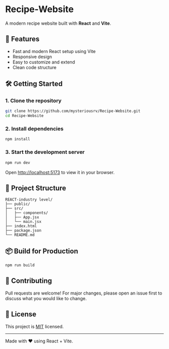 # Recipe-Website

A modern recipe website built with **React** and **Vite**.

## 🚀 Features

- Fast and modern React setup using Vite
- Responsive design
- Easy to customize and extend
- Clean code structure

## 🛠️ Getting Started

### 1. Clone the repository

```bash
git clone https://github.com/mysteriousrv/Recipe-Website.git
cd Recipe-Website
```

### 2. Install dependencies

```bash
npm install
```

### 3. Start the development server

```bash
npm run dev
```

Open [http://localhost:5173](http://localhost:5173) to view it in your browser.

## 📁 Project Structure

```
REACT-industry level/
├── public/
├── src/
│   ├── components/
│   ├── App.jsx
│   └── main.jsx
├── index.html
├── package.json
└── README.md
```

## 📦 Build for Production

```bash
npm run build
```

## 🤝 Contributing

Pull requests are welcome! For major changes, please open an issue first to discuss what you would like to change.

## 📄 License

This project is [MIT](LICENSE) licensed.

---

Made with ❤️ using React + Vite.
